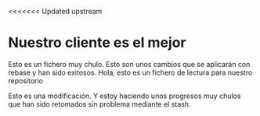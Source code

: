 <<<<<<< Updated upstream
# Nuestro cliente es el mejor

Esto es un fichero muy chulo. Esto son unos cambios que se aplicarán con rebase y han sido exitosos.
Hola, esto es un fichero de lectura para nuestro repositorio

Esto es una modificación. Y estoy haciendo unos progresos muy chulos que han sido retomados sin problema mediante el stash.
